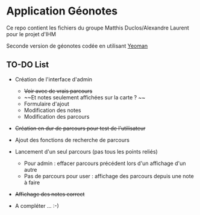 # Application Géonotes

Ce repo contient les fichiers du groupe Matthis Duclos/Alexandre Laurent pour le projet d'IHM

Seconde version de géonotes codée en utilisant [Yeoman](http://yeoman.io)


## TO-DO List

- Création de l'interface d'admin
	- ~~Voir avec de vrais parcours~~
	- ~~Et notes seulement affichées sur la carte ? ~~
	- Formulaire d'ajout
	- Modification des notes
	- Modification des parcours 	
- ~~Création en dur de parcours pour test de l'utilisateur~~

- Ajout des fonctions de recherche de parcours

- Lancement d'un seul parcours (pas tous les points reliés)
	- Pour admin : effacer parcours précédent lors d'un affichage d'un autre
	- Pas de parcours pour user : affichage des parcours depuis une note à faire	 
	
- ~~Affichage des notes correct~~

- A compléter ... :-) 
